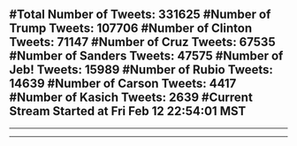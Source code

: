 #Total Number of Tweets: 331625 
#Number of Trump Tweets: 107706
#Number of Clinton Tweets: 71147
#Number of Cruz Tweets: 67535
#Number of Sanders Tweets: 47575
#Number of Jeb! Tweets: 15989
#Number of Rubio Tweets: 14639
#Number of Carson Tweets: 4417
#Number of Kasich Tweets: 2639
#Current Stream Started at Fri Feb 12 22:54:01 MST
---
---
---
